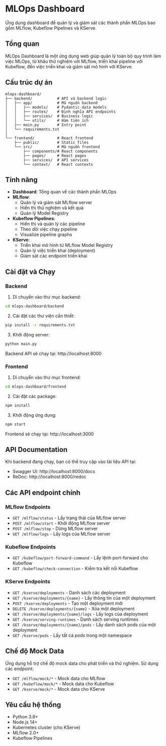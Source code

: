 # MLOps Dashboard

Ứng dụng dashboard để quản lý và giám sát các thành phần MLOps bao gồm MLflow, Kubeflow Pipelines và KServe.

## Tổng quan

MLOps Dashboard là một ứng dụng web giúp quản lý toàn bộ quy trình làm việc MLOps, từ khâu thử nghiệm với MLflow, triển khai pipeline với Kubeflow, đến việc triển khai và giám sát mô hình với KServe.

## Cấu trúc dự án

```
mlops-dashboard/
├── backend/           # API và backend logic
│   ├── app/           # Mã nguồn backend
│   │   ├── models/    # Pydantic data models
│   │   ├── routes/    # Định nghĩa API endpoints
│   │   ├── services/  # Business logic
│   │   └── utils/     # Hàm tiện ích
│   ├── main.py        # Entry point
│   └── requirements.txt
│
└── frontend/          # React frontend
    ├── public/        # Static files
    └── src/           # Mã nguồn frontend
        ├── components/# React components
        ├── pages/     # React pages
        ├── services/  # API services
        └── context/   # React contexts
```

## Tính năng

- **Dashboard**: Tổng quan về các thành phần MLOps
- **MLflow**: 
  - Quản lý và giám sát MLflow server
  - Hiển thị thử nghiệm và kết quả
  - Quản lý Model Registry
- **Kubeflow Pipelines**:
  - Hiển thị và quản lý các pipeline
  - Theo dõi việc chạy pipeline
  - Visualize pipeline graphs
- **KServe**:
  - Triển khai mô hình từ MLflow Model Registry
  - Quản lý việc triển khai (deployment)
  - Giám sát các endpoint triển khai

## Cài đặt và Chạy

### Backend

1. Di chuyển vào thư mục backend:
```bash
cd mlops-dashboard/backend
```

2. Cài đặt các thư viện cần thiết:
```bash
pip install -r requirements.txt
```

3. Khởi động server:
```bash
python main.py
```

Backend API sẽ chạy tại: http://localhost:8000

### Frontend

1. Di chuyển vào thư mục frontend:
```bash
cd mlops-dashboard/frontend
```

2. Cài đặt các package:
```bash
npm install
```

3. Khởi động ứng dụng:
```bash
npm start
```

Frontend sẽ chạy tại: http://localhost:3000

## API Documentation

Khi backend đang chạy, bạn có thể truy cập vào tài liệu API tại:
- Swagger UI: http://localhost:8000/docs
- ReDoc: http://localhost:8000/redoc

## Các API endpoint chính

### MLflow Endpoints
- `GET /mlflow/status` - Lấy trạng thái của MLflow server
- `POST /mlflow/start` - Khởi động MLflow server
- `POST /mlflow/stop` - Dừng MLflow server
- `GET /mlflow/logs` - Lấy logs của MLflow server

### Kubeflow Endpoints
- `GET /kubeflow/port-forward-command` - Lấy lệnh port-forward cho Kubeflow
- `GET /kubeflow/check-connection` - Kiểm tra kết nối Kubeflow

### KServe Endpoints
- `GET /kserve/deployments` - Danh sách các deployment
- `GET /kserve/deployments/{name}` - Lấy thông tin của một deployment
- `POST /kserve/deployments` - Tạo một deployment mới
- `DELETE /kserve/deployments/{name}` - Xóa một deployment
- `GET /kserve/deployments/{name}/logs` - Lấy logs của deployment
- `GET /kserve/serving-runtimes` - Danh sách serving runtimes
- `GET /kserve/deployments/{name}/pods` - Lấy danh sách pods của một deployment
- `GET /kserve/pods` - Lấy tất cả pods trong một namespace

## Chế độ Mock Data

Ứng dụng hỗ trợ chế độ mock data cho phát triển và thử nghiệm. Sử dụng các endpoint:
- `GET /mlflow/mock/*` - Mock data cho MLflow
- `GET /kubeflow/mock/*` - Mock data cho Kubeflow
- `GET /kserve/mock/*` - Mock data cho KServe

## Yêu cầu hệ thống

- Python 3.8+
- Node.js 14+
- Kubernetes cluster (cho KServe)
- MLflow 2.0+
- Kubeflow Pipelines 